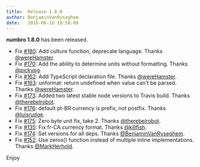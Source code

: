 ```yaml
---
title:  Release 1.8.0
author: BenjaminVanRyseghem
date:   2016-06-16 10:58:00
---
```


**numbro 1.8.0** has been released.

- Fix [#180](https://github.com/BenjaminVanRyseghem/numbro/pull/#180): Add culture function, deprecate language. Thanks [@wereHamster](https://github.com/wereHamster).
- Fix [#170](https://github.com/BenjaminVanRyseghem/numbro/pull/#170): Add the ability to determine units without formatting. Thanks [@pickypg](https://github.com/pickypg).
- Fix [#162](https://github.com/BenjaminVanRyseghem/numbro/pull/#162): Add TypeScript declaration file. Thanks [@wereHamster](https://github.com/wereHamster).
- Fix [#163](https://github.com/BenjaminVanRyseghem/numbro/pull/#163): unformat: return undefined when value can't be parsed. Thanks [@wereHamster](https://github.com/wereHamster).
- Fix [#173](https://github.com/BenjaminVanRyseghem/numbro/pull/#173): Added two latest stable node versions to Travis build. Thanks [@therebelrobot](https://github.com/therebelrobot).
- Fix [#176](https://github.com/BenjaminVanRyseghem/numbro/pull/#176): default pt-BR currency is prefix, not postfix. Thanks [@luisrudge](https://github.com/luisrudge).
- Fix [#175](https://github.com/BenjaminVanRyseghem/numbro/pull/#175): Zero byte unit fix, take 2. Thanks [@therebelrobot](https://github.com/therebelrobot).
- Fix [#135](https://github.com/BenjaminVanRyseghem/numbro/pull/#135): Fix fr-CA currency format. Thanks [@killfish](https://github.com/killfish).
- Fix [#174](https://github.com/BenjaminVanRyseghem/numbro/pull/#174): Set versions for all deps. Thanks [@BenjaminVanRyseghem](https://github.com/BenjaminVanRyseghem).
- Fix [#152](https://github.com/BenjaminVanRyseghem/numbro/pull/#152): Use zeros() function instead of multiple inline implementations. Thanks [@MarkHerhold](https://github.com/MarkHerhold).

Enjoy <i class="fa fa-smile-o">
